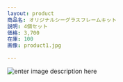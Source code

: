 ```yaml
---
layout: product
商品名: オリジナルシーグラスフレームキット
説明: 4個セット
価格: 3,700
在庫: 100
画像: product1.jpg

---
```

![enter image description here](https://lh3.googleusercontent.com/DPpqPYydJR8HL5TOBnNOn_2UAVP9wgf86MlV5Ct4fXe1yifLrw1Qoe9vMccKzATZoUwhvUBkPeoc)



<!--stackedit_data:
eyJoaXN0b3J5IjpbLTEwMTY3NjQ0MTcsMTUyMzMyNzY1MSwtNz
IzMDQ1NDUxLC0xNTYyNzg3NTY3XX0=
-->